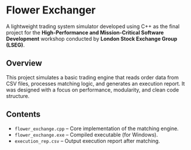 # Flower Exchanger

A lightweight trading system simulator developed using C++ as the final project for the **High-Performance and Mission-Critical Software Development** workshop conducted by **London Stock Exchange Group (LSEG)**.

## Overview

This project simulates a basic trading engine that reads order data from CSV files, processes matching logic, and generates an execution report. It was designed with a focus on performance, modularity, and clean code structure.

## Contents

- `flower_exchange.cpp` – Core implementation of the matching engine.
- `flower_exchange.exe` – Compiled executable (for Windows).
- `execution_rep.csv` – Output execution report after matching.
